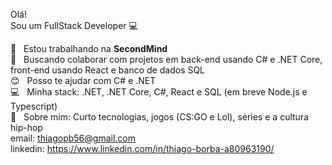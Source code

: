 
Olá!
 <br/> Sou um FullStack Developer :computer:

 :rocket:  &nbsp; Estou trabalhando na **SecondMind**
 <br/> :purple_heart: &nbsp; Buscando colaborar com projetos em back-end usando C# e .NET Core, front-end usando React e banco de dados SQL 
 <br/> :blush: &nbsp; Posso te ajudar com C# e .NET
 <br/> :computer: &nbsp; Minha stack: .NET, .NET Core, C#, React e SQL (em breve Node.js e Typescript)
 <br/> 💬  &nbsp; Sobre mim: Curto tecnologias, jogos (CS:GO e Lol), séries e a cultura hip-hop
 <br/> email: thiagopb56@gmail.com
 <br/> linkedin: https://www.linkedin.com/in/thiago-borba-a80963190/
